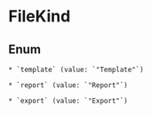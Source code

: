 
# FileKind

## Enum


    * `template` (value: `"Template"`)

    * `report` (value: `"Report"`)

    * `export` (value: `"Export"`)




